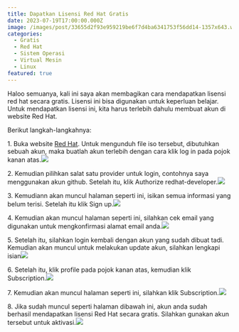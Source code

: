 ```yaml
---
title: Dapatkan Lisensi Red Hat Gratis
date: 2023-07-19T17:00:00.000Z
image: /images/post/33655d2f93e959219be6f7d4ba6341753f56dd14-1357x643.webp
categories:
  - Gratis
  - Red Hat
  - Sistem Operasi
  - Virtual Mesin
  - Linux
featured: true
---
```


Haloo semuanya, kali ini saya akan membagikan cara mendapatkan lisensi red hat secara gratis. Lisensi ini bisa digunakan untuk keperluan belajar. Untuk mendapatkan lisensi ini, kita harus terlebih dahulu membuat akun di website Red Hat.

Berikut langkah-langkahnya:


1\. Buka website [Red Hat](https://developers.redhat.com/products/rhel/download). Untuk mengunduh file iso tersebut, dibutuhkan sebuah akun, maka buatlah akun terlebih dengan cara klik log in pada pojok kanan atas.![](/images/post/1d27163e21a47005e216c29c7960319b400850c8-1353x640.webp)

2\. Kemudian pilihkan salat satu provider untuk login, contohnya saya menggunakan akun github. Setelah itu, klik Authorize redhat-developer.![](/images/post/932c329b5a442a946305d7f513090976ad42fa1b-1342x635.webp)

3\. Kemudiann akan muncul halaman seperti ini, isikan semua informasi yang belum terisi. Setelah itu klik Sign up.![](/images/post/78772f5e012013c3b603ca0587266a81cc6a2148-590x756.webp)

4\. Kemudian akan muncul halaman seperti ini, silahkan cek email yang digunakan untuk mengkonfirmasi alamat email anda.![](/images/post/255ce4fb5560585f7d90ad2391272cf147203352-1366x768.webp)

5\. Setelah itu, silahkan login kembali dengan akun yang sudah dibuat tadi. Kemudian akan muncul untuk melakukan update akun, silahkan lengkapi isian![](/images/post/ce51f2dc7830c2c32e6863979aed4a2c091dbe91-1349x566.webp)

6\. Setelah itu, klik profile pada pojok kanan atas, kemudian klik Subscription.![](/images/post/ddad04c036f70fda7f8c6aa499871c0a47698ed4-895x450.webp)

7\. Kemudian akan muncul halaman seperti ini, silahkan klik Subscription.![](/images/post/47849e0f0520628a9bfab8dc8a8095bfbd4c5821-1354x640.webp)

8\. Jika sudah muncul seperti halaman dibawah ini, akun anda sudah berhasil mendapatkan lisensi Red Hat secara gratis. Silahkan gunakan akun tersebut untuk aktivasi.![](/images/post/33655d2f93e959219be6f7d4ba6341753f56dd14-1357x643.webp)
